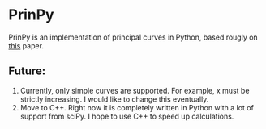 # PrinPy

PrinPy is an implementation of principal curves in Python, based rougly on [this](https://web.stanford.edu/~hastie/Papers/Principal_Curves.pdf) paper. 

## Future:
1. Currently, only simple curves are supported. For example, x must be strictly increasing. I would like to change this eventually.
2. Move to C++. Right now it is completely written in Python with a lot of support from sciPy. I hope to use C++ to speed up calculations.
